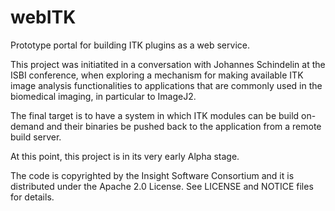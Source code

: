 webITK
======

Prototype portal for building ITK plugins as a web service.

This project was initiatited in a conversation with Johannes Schindelin at the
ISBI conference, when exploring a mechanism for making available ITK image
analysis functionalities to applications that are commonly used in the
biomedical imaging, in particular to ImageJ2.

The final target is to have a system in which ITK modules can be build
on-demand and their binaries be pushed back to the application from a remote
build server.

At this point, this project is in its very early Alpha stage.


The code is copyrighted by the Insight Software Consortium and it is
distributed under the Apache 2.0 License. See LICENSE and NOTICE files
for details.

